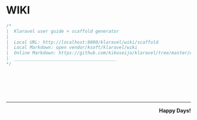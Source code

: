 # WIKI

```php
/*
|  Klaravel user guide + scaffold generator
|
|  Local URL: http://localhost:8000/klaravel/wiki/scaffold
|  Local Markdown: open vendor/ksoft/klaravel/wiki
|  Online Markdown: https://github.com/kikoseijo/klaravel/tree/master/wiki
|  _______________________________________
*/
```

<br />
<br />
<br />
<br />

---

<div dir=rtl markdown=1><b>!Happy Days</b></div>
